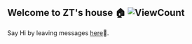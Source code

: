 ## Welcome to ZT's house 🏠 ![ViewCount](https://views.whatilearened.today/views/github/happygirlzt/happygirlzt.svg)

Say Hi by leaving messages [here](https://happygirlzt.com/comment.html)📝.

